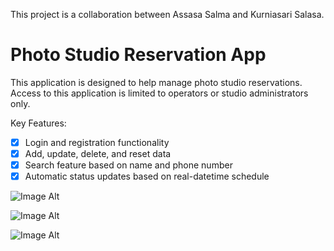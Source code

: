 This project is a collaboration between Assasa Salma and Kurniasari Salasa.

# Photo Studio Reservation App
This application is designed to help manage photo studio reservations.
Access to this application is limited to operators or studio administrators only.

Key Features:
- [x] Login and registration functionality
- [x] Add, update, delete, and reset data
- [x] Search feature based on name and phone number
- [x] Automatic status updates based on real-datetime schedule

![Image Alt](https://github.com/Assa-45/javaproject-photo-studio/blob/ae581113f4a5ea828198de054f6ecce3da51351c/screenshot/signup%20page.png)


![Image Alt](https://github.com/Assa-45/javaproject-photo-studio/blob/ae581113f4a5ea828198de054f6ecce3da51351c/screenshot/signin%20page.png)


![Image Alt](https://github.com/Assa-45/javaproject-photo-studio/blob/ae581113f4a5ea828198de054f6ecce3da51351c/screenshot/dashboard.png)
